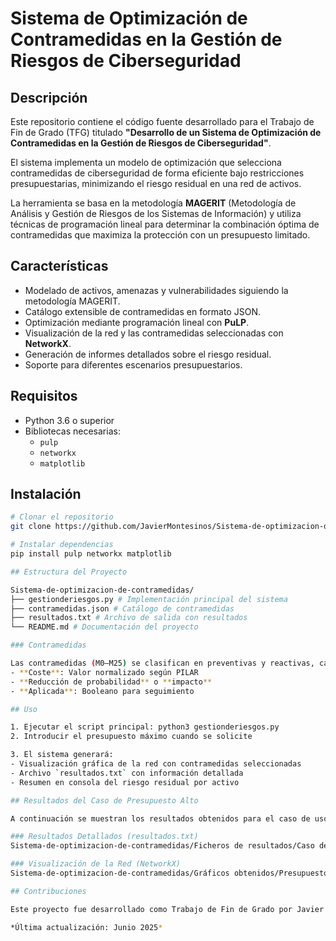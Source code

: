 # Sistema de Optimización de Contramedidas en la Gestión de Riesgos de Ciberseguridad

## Descripción

Este repositorio contiene el código fuente desarrollado para el Trabajo de Fin de Grado (TFG) titulado **"Desarrollo de un Sistema de Optimización de Contramedidas en la Gestión de Riesgos de Ciberseguridad"**.

El sistema implementa un modelo de optimización que selecciona contramedidas de ciberseguridad de forma eficiente bajo restricciones presupuestarias, minimizando el riesgo residual en una red de activos.

La herramienta se basa en la metodología **MAGERIT** (Metodología de Análisis y Gestión de Riesgos de los Sistemas de Información) y utiliza técnicas de programación lineal para determinar la combinación óptima de contramedidas que maximiza la protección con un presupuesto limitado.

## Características

- Modelado de activos, amenazas y vulnerabilidades siguiendo la metodología MAGERIT.
- Catálogo extensible de contramedidas en formato JSON.
- Optimización mediante programación lineal con **PuLP**.
- Visualización de la red y las contramedidas seleccionadas con **NetworkX**.
- Generación de informes detallados sobre el riesgo residual.
- Soporte para diferentes escenarios presupuestarios.

## Requisitos

- Python 3.6 o superior  
- Bibliotecas necesarias:
  - `pulp`
  - `networkx`
  - `matplotlib`

## Instalación

```bash
# Clonar el repositorio
git clone https://github.com/JavierMontesinos/Sistema-de-optimizacion-de-contramedidas.git

# Instalar dependencias
pip install pulp networkx matplotlib

## Estructura del Proyecto

Sistema-de-optimizacion-de-contramedidas/
├── gestionderiesgos.py # Implementación principal del sistema
├── contramedidas.json # Catálogo de contramedidas
├── resultados.txt # Archivo de salida con resultados
└── README.md # Documentación del proyecto

### Contramedidas

Las contramedidas (M0–M25) se clasifican en preventivas y reactivas, cada una con:
- **Coste**: Valor normalizado según PILAR  
- **Reducción de probabilidad** o **impacto**  
- **Aplicada**: Booleano para seguimiento

## Uso

1. Ejecutar el script principal: python3 gestionderiesgos.py
2. Introducir el presupuesto máximo cuando se solicite

3. El sistema generará:
- Visualización gráfica de la red con contramedidas seleccionadas
- Archivo `resultados.txt` con información detallada
- Resumen en consola del riesgo residual por activo

## Resultados del Caso de Presupuesto Alto

A continuación se muestran los resultados obtenidos para el caso de uso con presupuesto de 200, como ejemplo de los ficheros de salida del programa:

### Resultados Detallados (resultados.txt)
Sistema-de-optimizacion-de-contramedidas/Ficheros de resultados/Caso de uso Coste(200).txt

### Visualización de la Red (NetworkX)
Sistema-de-optimizacion-de-contramedidas/Gráficos obtenidos/Presupuesto alto (200).png

## Contribuciones

Este proyecto fue desarrollado como Trabajo de Fin de Grado por Javier Montesinos Martí en la Universidad Politécnica de Madrid, bajo la tutoría de Carmen Sánchez Zas.

*Última actualización: Junio 2025*